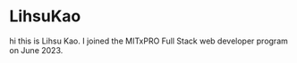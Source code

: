# LihsuKao
hi this is Lihsu Kao. I joined the MITxPRO Full Stack web developer program on June 2023.
